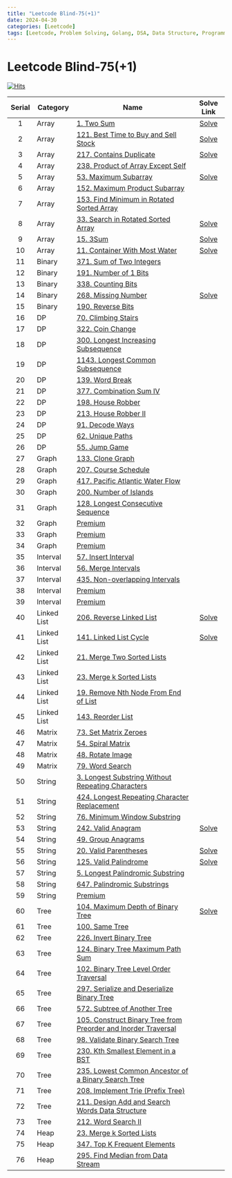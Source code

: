 ```yaml
---
title: "Leetcode Blind-75(+1)"
date: 2024-04-30
categories: [Leetcode]
tags: [Leetcode, Problem Solving, Golang, DSA, Data Structure, Programming, Algorithm, Array, Binary, DP, Graph, Interval, Linked List, Matrix, String, Tree, Heap]
---
```



# Leetcode Blind-75(+1)
[![Hits](https://hits.sh/mokhlesurr031.github.io/posts/leetcode-blind75.svg)](https://hits.sh/mokhlesurr031.github.io/posts/leetcode-blind75/)



| Serial | Category | Name | Solve Link |
| :----: | ------ | -------- | :---: |
| 1 | Array | [1. Two Sum](https://leetcode.com/problems/two-sum/description/) | [Solve](https://mokhlesurr031.github.io/posts/leetcode-two-sum/) |
| 2 | Array | [121. Best Time to Buy and Sell Stock](https://leetcode.com/problems/best-time-to-buy-and-sell-stock/description/) | [Solve](https://mokhlesurr031.github.io/posts/leetcode-best-time-to-buy-and-sell-stock/) |
| 3 | Array | [217. Contains Duplicate](https://leetcode.com/problems/contains-duplicate/description/) | [Solve](https://mokhlesurr031.github.io/posts/leetcode-contains-duplicate/) |
| 4 | Array | [238. Product of Array Except Self](https://leetcode.com/problems/product-of-array-except-self/description/) | |
| 5 | Array | [53. Maximum Subarray](https://leetcode.com/problems/maximum-subarray/description/) | [Solve](https://mokhlesurr031.github.io/posts/leetcode-maximum-subarray/) |
| 6 | Array | [152. Maximum Product Subarray](https://leetcode.com/problems/maximum-product-subarray/description/) | |
| 7 | Array | [153. Find Minimum in Rotated Sorted Array](https://leetcode.com/problems/find-minimum-in-rotated-sorted-array/description/) | |
| 8 | Array | [33. Search in Rotated Sorted Array](https://leetcode.com/problems/search-in-rotated-sorted-array/description/) | [Solve](https://mokhlesurr031.github.io/posts/leetcode-search-in-rotated-sorted-array/) |
| 9 | Array | [15. 3Sum](https://leetcode.com/problems/3sum/description/) | [Solve](https://mokhlesurr031.github.io/posts/leetcode-3sum/) |
| 10 | Array | [11. Container With Most Water](https://leetcode.com/problems/container-with-most-water/description/) | [Solve](https://mokhlesurr031.github.io/posts/leetcode-container-with-most-water/) |
| 11 | Binary | [371. Sum of Two Integers](https://leetcode.com/problems/sum-of-two-integers/description/) | |
| 12 | Binary | [191. Number of 1 Bits](https://leetcode.com/problems/number-of-1-bits/description/) | |
| 13 | Binary | [338. Counting Bits](https://leetcode.com/problems/counting-bits/description/) | |
| 14 | Binary | [268. Missing Number](https://leetcode.com/problems/missing-number/description/) | [Solve](https://mokhlesurr031.github.io/posts/leetcode-missing-number/) |
| 15 | Binary | [190. Reverse Bits](https://leetcode.com/problems/reverse-bits/description/) | |
| 16 | DP | [70. Climbing Stairs](https://leetcode.com/problems/climbing-stairs/description/) | |
| 17 | DP | [322. Coin Change](https://leetcode.com/problems/coin-change/description/) | |
| 18 | DP | [300. Longest Increasing Subsequence](https://leetcode.com/problems/longest-increasing-subsequence/description/) | |
| 19 | DP | [1143. Longest Common Subsequence](https://leetcode.com/problems/longest-common-subsequence/description/) | |
| 20 | DP | [139. Word Break](https://leetcode.com/problems/word-break/description/) | |
| 21 | DP | [377. Combination Sum IV](https://leetcode.com/problems/combination-sum-iv/description/) | |
| 22 | DP | [198. House Robber](https://leetcode.com/problems/house-robber/description/) | |
| 23 | DP | [213. House Robber II](https://leetcode.com/problems/house-robber-ii/description/) | |
| 24 | DP | [91. Decode Ways](https://leetcode.com/problems/decode-ways/description/) | |
| 25 | DP | [62. Unique Paths](https://leetcode.com/problems/unique-paths/description/) | |
| 26 | DP | [55. Jump Game](https://leetcode.com/problems/jump-game/description/) | |
| 27 | Graph | [133. Clone Graph](https://leetcode.com/problems/clone-graph/description/) | |
| 28 | Graph | [207. Course Schedule](https://leetcode.com/problems/course-schedule/description/) | |
| 29 | Graph | [417. Pacific Atlantic Water Flow](https://leetcode.com/problems/pacific-atlantic-water-flow/description/) | |
| 30 | Graph | [200. Number of Islands](https://leetcode.com/problems/number-of-islands/description/) | |
| 31 | Graph | [128. Longest Consecutive Sequence](https://leetcode.com/problems/longest-consecutive-sequence/description/) | |
| 32 | Graph | [Premium](https://leetcode.com/problems/alien-dictionary/description/) | |
| 33 | Graph | [Premium](https://leetcode.com/problems/graph-valid-tree/description/) | |
| 34 | Graph | [Premium](https://leetcode.com/problems/number-of-connected-components-in-an-undirected-graph/description/) | |
| 35 | Interval | [57. Insert Interval](https://leetcode.com/problems/insert-interval/) | |
| 36 | Interval | [56. Merge Intervals](https://leetcode.com/problems/merge-intervals/) | |
| 37 | Interval | [435. Non-overlapping Intervals](https://leetcode.com/problems/non-overlapping-intervals/) | |
| 38 | Interval | [Premium](https://leetcode.com/problems/meeting-rooms/) | |
| 39 | Interval | [Premium](https://leetcode.com/problems/meeting-rooms-ii/) | |
| 40 | Linked List | [206. Reverse Linked List](https://leetcode.com/problems/reverse-linked-list/) | [Solve](https://mokhlesurr031.github.io/posts/leetcode-reverse-linked-list/) |
| 41 | Linked List | [141. Linked List Cycle](https://leetcode.com/problems/linked-list-cycle/) | [Solve](https://mokhlesurr031.github.io/posts/leetcode-linked-list-cycle/) |
| 42 | Linked List | [21. Merge Two Sorted Lists](https://leetcode.com/problems/merge-two-sorted-lists/) | |
| 43 | Linked List | [23. Merge k Sorted Lists](https://leetcode.com/problems/merge-k-sorted-lists/) | |
| 44 | Linked List | [19. Remove Nth Node From End of List](https://leetcode.com/problems/remove-nth-node-from-end-of-list/) | |
| 45 | Linked List | [143. Reorder List](https://leetcode.com/problems/reorder-list/) | |
| 46 | Matrix | [73. Set Matrix Zeroes](https://leetcode.com/problems/set-matrix-zeroes/) | |
| 47 | Matrix | [54. Spiral Matrix](https://leetcode.com/problems/spiral-matrix/) | |
| 48 | Matrix | [48. Rotate Image](https://leetcode.com/problems/rotate-image/) | |
| 49 | Matrix | [79. Word Search](https://leetcode.com/problems/word-search/) | |
| 50 | String | [3. Longest Substring Without Repeating Characters](https://leetcode.com/problems/longest-substring-without-repeating-characters/) | |
| 51 | String | [424. Longest Repeating Character Replacement](https://leetcode.com/problems/longest-repeating-character-replacement/) | |
| 52 | String | [76. Minimum Window Substring](https://leetcode.com/problems/minimum-window-substring/) | |
| 53 | String | [242. Valid Anagram](https://leetcode.com/problems/valid-anagram/) | [Solve](https://mokhlesurr031.github.io/posts/leetcode-valid-anagram/) |
| 54 | String | [49. Group Anagrams](https://leetcode.com/problems/group-anagrams/) | |
| 55 | String | [20. Valid Parentheses](https://leetcode.com/problems/valid-parentheses/) | [Solve](https://mokhlesurr031.github.io/posts/leetcode-valid-parentheses/) |
| 56 | String | [125. Valid Palindrome](https://leetcode.com/problems/valid-palindrome/) | [Solve](https://mokhlesurr031.github.io/posts/leetcode-valid-palindrome/) |
| 57 | String | [5. Longest Palindromic Substring](https://leetcode.com/problems/longest-palindromic-substring/) | |
| 58 | String | [647. Palindromic Substrings](https://leetcode.com/problems/palindromic-substrings/) | |
| 59 | String | [Premium](https://leetcode.com/problems/encode-and-decode-strings/) | |
| 60 | Tree | [104. Maximum Depth of Binary Tree](https://leetcode.com/problems/maximum-depth-of-binary-tree/) | [Solve](https://mokhlesurr031.github.io/posts/leetcode-maximum-depth-of-binary-tree/) |
| 61 | Tree | [100. Same Tree](https://leetcode.com/problems/same-tree/) | |
| 62 | Tree | [226. Invert Binary Tree](https://leetcode.com/problems/invert-binary-tree/) | |
| 63 | Tree | [124. Binary Tree Maximum Path Sum](https://leetcode.com/problems/binary-tree-maximum-path-sum/) | |
| 64 | Tree | [102. Binary Tree Level Order Traversal](https://leetcode.com/problems/binary-tree-level-order-traversal/) | |
| 65 | Tree | [297. Serialize and Deserialize Binary Tree](https://leetcode.com/problems/serialize-and-deserialize-binary-tree/) | |
| 66 | Tree | [572. Subtree of Another Tree](https://leetcode.com/problems/subtree-of-another-tree/) | |
| 67 | Tree | [105. Construct Binary Tree from Preorder and Inorder Traversal](https://leetcode.com/problems/construct-binary-tree-from-preorder-and-inorder-traversal/) | |
| 68 | Tree | [98. Validate Binary Search Tree](https://leetcode.com/problems/validate-binary-search-tree/) | |
| 69 | Tree | [230. Kth Smallest Element in a BST](https://leetcode.com/problems/kth-smallest-element-in-a-bst/) | |
| 70 | Tree | [235. Lowest Common Ancestor of a Binary Search Tree](https://leetcode.com/problems/lowest-common-ancestor-of-a-binary-search-tree/) | |
| 71 | Tree | [208. Implement Trie (Prefix Tree)](https://leetcode.com/problems/implement-trie-prefix-tree/) | |
| 72 | Tree | [211. Design Add and Search Words Data Structure](https://leetcode.com/problems/add-and-search-word-data-structure-design/) | |
| 73 | Tree | [212. Word Search II](https://leetcode.com/problems/word-search-ii/) | |
| 74 | Heap | [23. Merge k Sorted Lists](https://leetcode.com/problems/merge-k-sorted-lists/) | |
| 75 | Heap | [347. Top K Frequent Elements](https://leetcode.com/problems/top-k-frequent-elements/) | |
| 76 | Heap | [295. Find Median from Data Stream](https://leetcode.com/problems/find-median-from-data-stream/) | |


